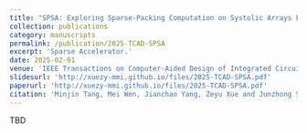 ```yaml
---
title: "SPSA: Exploring Sparse-Packing Computation on Systolic Arrays From Scratch"
collection: publications
category: manuscripts
permalink: /publication/2025-TCAD-SPSA
excerpt: 'Sparse Accelerator.'
date: 2025-02-01
venue: 'IEEE Transactions on Computer-Aided Design of Integrated Circuits and Systems'
slidesurl: 'http://xuezy-mmi.github.io/files/2025-TCAD-SPSA.pdf'
paperurl: 'http://xuezy-mmi.github.io/files/2025-TCAD-SPSA.pdf'
citation: 'Minjin Tang, Mei Wen, Jianchao Yang, Zeyu Xue and Junzhong Shen. SPSA: Exploring Sparse-Packing Computation on Systolic Arrays From Scratch[J]. IEEE Transactions on Computer-Aided Design of Integrated Circuits and Systems, 2025.'
---
```


TBD
